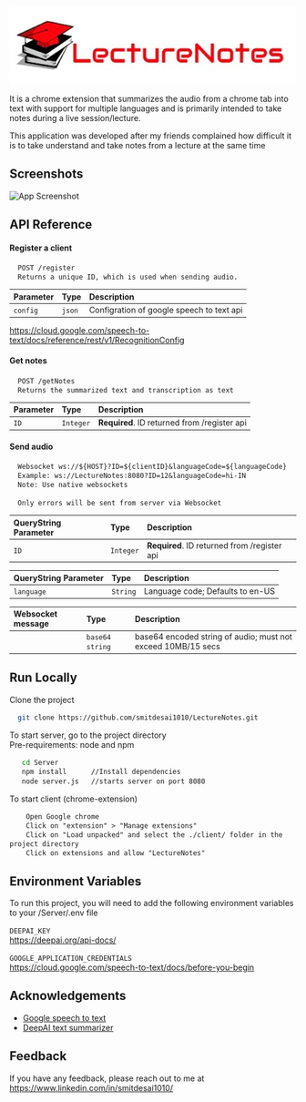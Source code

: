 
![Logo](logo.jpg)


It is a chrome extension that summarizes the audio from a chrome tab into text with support for multiple languages and is primarily intended
to take notes during a live session/lecture.

This application was developed after my friends complained how difficult it is to take understand and take notes from a lecture at the same time



## Screenshots

![App Screenshot](https://via.placeholder.com/468x300?text=App+Screenshot+Here)

  
## API Reference

#### Register a client

```http
  POST /register
  Returns a unique ID, which is used when sending audio. 

```
| Parameter | Type     | Description                |
| :-------- | :------- | :------------------------- |
| `config` | `json` |  Configration of google speech to text api |

https://cloud.google.com/speech-to-text/docs/reference/rest/v1/RecognitionConfig

#### Get notes

```http
  POST /getNotes
  Returns the summarized text and transcription as text
```

| Parameter | Type     | Description                       |
| :-------- | :------- | :-------------------------------- |
| `ID`      | `Integer` | **Required**. ID returned from /register api |

#### Send audio

```WS
  Websocket ws://${HOST}?ID=${clientID}&languageCode=${languageCode}
  Example: ws://LectureNotes:8080?ID=12&languageCode=hi-IN
  Note: Use native websockets
  
  Only errors will be sent from server via Websocket
```

| QueryString Parameter | Type     | Description                       |
| :-------- | :------- | :-------------------------------- |
| `ID`      | `Integer` | **Required**. ID returned from /register api |


| QueryString Parameter | Type     | Description                       |
| :-------- | :------- | :-------------------------------- |
| `language`      | `String` | Language code; Defaults to en-US

| Websocket message | Type     | Description                       |
| :-------- | :------- | :-------------------------------- |
| | `base64 string` | base64 encoded string of audio; must not exceed 10MB/15 secs

  
## Run Locally

Clone the project

```bash
  git clone https://github.com/smitdesai1010/LectureNotes.git
```

To start server, go to the project directory    
Pre-requirements:  node and npm
```bash 
   cd Server
   npm install      //Install dependencies
   node server.js   //starts server on port 8080
```

To start client (chrome-extension)
```
    Open Google chrome
    Click on "extension" > "Manage extensions"
    Click on "Load unpacked" and select the ./client/ folder in the project directory
    Click on extensions and allow "LectureNotes"
```

  
## Environment Variables

To run this project, you will need to add the following environment variables to your /Server/.env file

`DEEPAI_KEY`    
https://deepai.org/api-docs/

`GOOGLE_APPLICATION_CREDENTIALS`    
https://cloud.google.com/speech-to-text/docs/before-you-begin 

  
## Acknowledgements

 - [Google speech to text](https://cloud.google.com/speech-to-text/?utm_source=google&utm_medium=cpc&utm_campaign=japac-IN-all-en-dr-bkws-all-super-trial-e-dr-1009882&utm_content=text-ad-none-none-DEV_c-CRE_506995057599-ADGP_Hybrid%20%7C%20BKWS%20-%20EXA%20%7C%20Txt%20~%20AI%20%26%20ML%20~%20Speech-to-Text_Speech%20-%20google%20speech%20to%20text-KWID_43700030970546716-kwd-21425535976&userloc_9301226-network_g&utm_term=KW_google%20speech%20to%20text&gclsrc=aw.ds&ds_rl=1264446&gclid=Cj0KCQjwpreJBhDvARIsAF1_BU1UJI_d8euTVe-u9n9vbAiTGWjDwau8Y9x7bmrNI-mxsxFPVEAfMmEaArEbEALw_wcB)
 - [DeepAI text summarizer](https://deepai.org/machine-learning-model/summarization)
 

  
## Feedback

If you have any feedback, please reach out to me at https://www.linkedin.com/in/smitdesai1010/
  